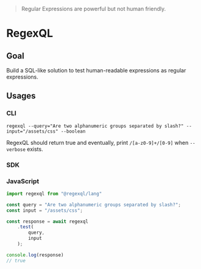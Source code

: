 > Regular Expressions are powerful but not human friendly.

# RegexQL

## Goal

Build a SQL-like solution to test human-readable expressions as regular expressions.

## Usages

### CLI

```
regexql --query="Are two alphanumeric groups separated by slash?" --input="/assets/css" --boolean
```

RegexQL should return true and eventually, print `/[a-z0-9]+/[0-9]` when `--verbose` exists.

### SDK

### JavaScript

```js
import regexql from "@regexql/lang"

const query = "Are two alphanumeric groups separated by slash?";
const input = "/assets/css";

const response = await regexql
    .test(
        query,
        input
    );

console.log(response)
// true
```
